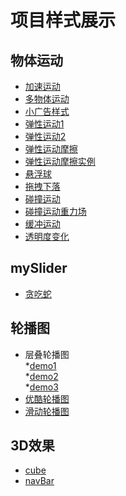 项目样式展示
==========
物体运动
-------
* [加速运动](http://htmlpreview.github.io/?https://github.com/minliAlisa/practice/blob/master/%E7%89%A9%E4%BD%93%E8%BF%90%E5%8A%A8/%E5%8A%A0%E9%80%9F%E8%BF%90%E5%8A%A8.html)<br>
* [多物体运动](http://htmlpreview.github.io/?https://github.com/minliAlisa/practice/blob/master/%E7%89%A9%E4%BD%93%E8%BF%90%E5%8A%A8/%E5%A4%9A%E7%89%A9%E4%BD%93%E8%BF%90%E5%8A%A8.html)<br>
* [小广告样式](http://htmlpreview.github.io/?https://github.com/minliAlisa/practice/blob/master/%E7%89%A9%E4%BD%93%E8%BF%90%E5%8A%A8/%E5%B0%8F%E5%B9%BF%E5%91%8A.html)<br>
* [弹性运动1](http://htmlpreview.github.io/?https://github.com/minliAlisa/practice/blob/master/%E7%89%A9%E4%BD%93%E8%BF%90%E5%8A%A8/%E5%BC%B9%E6%80%A7%E8%BF%90%E5%8A%A81.html)<br>
* [弹性运动2](http://htmlpreview.github.io/?https://github.com/minliAlisa/practice/blob/master/%E7%89%A9%E4%BD%93%E8%BF%90%E5%8A%A8/%E5%BC%B9%E6%80%A7%E8%BF%90%E5%8A%A82.html)<br>
* [弹性运动摩擦](http://htmlpreview.github.io/?https://github.com/minliAlisa/practice/blob/master/%E7%89%A9%E4%BD%93%E8%BF%90%E5%8A%A8/%E5%BC%B9%E6%80%A7%E8%BF%90%E5%8A%A8%E6%91%A9%E6%93%A6.html)<br>
* [弹性运动摩擦实例](http://htmlpreview.github.io/?https://github.com/minliAlisa/practice/blob/master/%E7%89%A9%E4%BD%93%E8%BF%90%E5%8A%A8/%E5%BC%B9%E6%80%A7%E8%BF%90%E5%8A%A8%E6%91%A9%E6%93%A6%E5%AE%9E%E4%BE%8B.html)<br>
* [悬浮球](http://htmlpreview.github.io/?https://github.com/minliAlisa/practice/blob/master/%E7%89%A9%E4%BD%93%E8%BF%90%E5%8A%A8/%E6%82%AC%E6%B5%AE%E7%90%83.html)<br>
* [拖拽下落](http://htmlpreview.github.io/?https://github.com/minliAlisa/practice/blob/master/%E7%89%A9%E4%BD%93%E8%BF%90%E5%8A%A8/%E6%8B%96%E6%8B%BD%E4%B8%8B%E8%90%BD.html)<br>
* [碰撞运动](http://htmlpreview.github.io/?https://github.com/minliAlisa/practice/blob/master/%E7%89%A9%E4%BD%93%E8%BF%90%E5%8A%A8/%E7%A2%B0%E6%92%9E%E8%BF%90%E5%8A%A8.html)<br>
* [碰撞运动重力场](http://htmlpreview.github.io/?https://github.com/minliAlisa/practice/blob/master/%E7%89%A9%E4%BD%93%E8%BF%90%E5%8A%A8/%E7%A2%B0%E6%92%9E%E8%BF%90%E5%8A%A8%E9%87%8D%E5%8A%9B%E5%9C%BA.html)<br>
* [缓冲运动](http://htmlpreview.github.io/?https://github.com/minliAlisa/practice/blob/master/%E7%89%A9%E4%BD%93%E8%BF%90%E5%8A%A8/%E7%BC%93%E5%86%B2.html)<br>
* [透明度变化](http://htmlpreview.github.io/?https://github.com/minliAlisa/practice/blob/master/%E7%89%A9%E4%BD%93%E8%BF%90%E5%8A%A8/%E9%80%8F%E6%98%8E%E5%BA%A6%E5%8F%98%E5%8C%96.html)<br>

mySlider
--------
* [贪吃蛇](http://htmlpreview.github.io/?https://github.com/minliAlisa/practice/blob/master/mySlider/slider.html)<br>

轮播图
-------
* 层叠轮播图<br>
 *[demo1](http://htmlpreview.github.io/?https://github.com/minliAlisa/practice/blob/master/%E8%BD%AE%E6%92%AD%E5%9B%BE/%E5%B1%82%E5%8F%A0%E8%BD%AE%E6%92%AD%E5%9B%BE/demo1.html)<br>
  *[demo2](http://htmlpreview.github.io/?https://github.com/minliAlisa/practice/blob/master/%E8%BD%AE%E6%92%AD%E5%9B%BE/%E5%B1%82%E5%8F%A0%E8%BD%AE%E6%92%AD%E5%9B%BE/demo2.html)<br>
  *[demo3](http://htmlpreview.github.io/?https://github.com/minliAlisa/practice/blob/master/%E8%BD%AE%E6%92%AD%E5%9B%BE/%E5%B1%82%E5%8F%A0%E8%BD%AE%E6%92%AD%E5%9B%BE/demo3.html)<br>
* [优酷轮播图](http://htmlpreview.github.io/?https://github.com/minliAlisa/practice/blob/master/%E8%BD%AE%E6%92%AD%E5%9B%BE/%E4%BC%98%E9%85%B7%E8%BD%AE%E6%92%AD%E5%9B%BE/index.html)<br>
* [滑动轮播图](http://htmlpreview.github.io/?https://github.com/minliAlisa/practice/blob/master/%E8%BD%AE%E6%92%AD%E5%9B%BE/%E6%BB%91%E5%8A%A8%E8%BD%AE%E6%92%AD%E5%9B%BE/slider.html)<br>

3D效果
------
* [cube](http://htmlpreview.github.io/?https://github.com/minliAlisa/practice/blob/master/3D效果/cube.html)<br>
* [navBar](http://htmlpreview.github.io/?https://github.com/minliAlisa/practice/blob/master/3D%E6%95%88%E6%9E%9C/navBar.html)<br>
